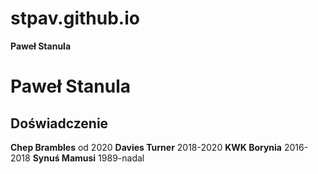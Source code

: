 # stpav.github.io

**Paweł Stanula**

# Paweł Stanula


## Doświadczenie
**Chep Brambles**
od 2020
**Davies Turner**
2018-2020
**KWK Borynia**
2016-2018
**Synuś Mamusi**
1989-nadal
